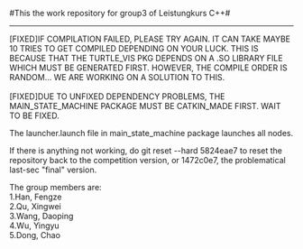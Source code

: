 #This the work repository for group3 of Leistungkurs C++#<br>
***
[FIXED]IF COMPILATION FAILED, PLEASE TRY AGAIN. IT CAN TAKE MAYBE 10 TRIES TO GET COMPILED DEPENDING ON YOUR LUCK. THIS IS BECAUSE THAT THE TURTLE_VIS PKG DEPENDS ON A .SO LIBRARY FILE WHICH MUST BE GENERATED FIRST. HOWEVER, THE COMPILE ORDER IS RANDOM... WE ARE WORKING ON A SOLUTION TO THIS. <br>
<br>
[FIXED]DUE TO UNFIXED DEPENDENCY PROBLEMS, THE MAIN_STATE_MACHINE PACKAGE MUST BE CATKIN_MADE FIRST. WAIT TO BE FIXED.<br>

The launcher.launch file in main_state_machine package launches all nodes.

If there is anything not working, do git reset --hard 5824eae7 to reset the repository back to the competition version, or 1472c0e7, the problematical last-sec "final" version.<br>

The group members are:<br>
1.Han, Fengze<br>
2.Qu, Xingwei<br>
3.Wang, Daoping<br>
4.Wu, Yingyu<br>
5.Dong, Chao<br>





